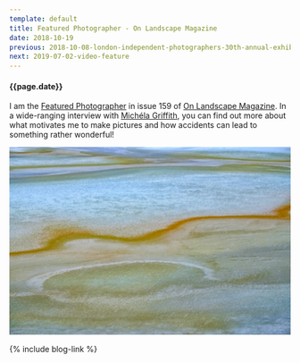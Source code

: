 ```yaml
---
template: default
title: Featured Photographer - On Landscape Magazine
date: 2018-10-19
previous: 2018-10-08-london-independent-photographers-30th-annual-exhibition
next: 2019-07-02-video-feature
---
```


#### {{page.date}}

I am the [Featured Photographer](https://www.onlandscape.co.uk/2018/10/richard-earney-featured-photographer/) in issue 159 of [On Landscape Magazine](https://www.onlandscape.co.uk/). In a wide-ranging interview with [Michéla Griffith](http://www.michelagriffith.com/), you can find out more about what motivates me to make pictures and how accidents can lead to something rather wonderful!

![Those Lost Souls](those-lost-souls-2016.webp "Those Lost Souls")

{% include blog-link %}